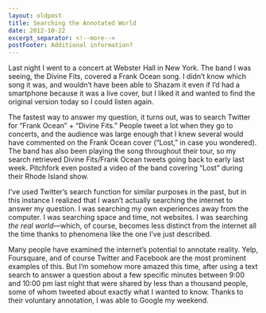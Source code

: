 ```yaml
---
layout: oldpost
title: Searching the Annotated World
date: 2012-10-22
excerpt_separator: <!--more-->
postFooter: Additional information?
---
```


Last night I went to a concert at Webster Hall in New York. The band I was seeing, the Divine Fits, covered a Frank Ocean song. I didn’t know which song it was, and wouldn’t have been able to Shazam it even if I’d had a smartphone because it was a live cover, but I liked it and wanted to find the original version today so I could listen again.

The fastest way to answer my question, it turns out, was to search Twitter for “Frank Ocean” + “Divine Fits.” People tweet a lot when they go to concerts, and the audience was large enough that I knew several would have commented on the Frank Ocean cover (“Lost,” in case you wondered). The band has also been playing the song throughout their tour, so my search retrieved Divine Fits/Frank Ocean tweets going back to early last week. Pitchfork even posted a video of the band covering “Lost” during their Rhode Island show.

I’ve used Twitter’s search function for similar purposes in the past, but in this instance I realized that I wasn’t actually searching the internet to answer my question. I was searching my own experiences away from the computer. I was searching space and time, not websites. I was searching <i>the real world</i>—which, of course, becomes less distinct from the internet all the time thanks to phenomena like the one I’ve just described.

Many people have examined the internet’s potential to annotate reality. Yelp, Foursquare, and of course Twitter and Facebook are the most prominent examples of this. But I’m somehow more amazed this time, after using a text search to answer a question about a few specific minutes between 9:00 and 10:00 pm last night that were shared by less than a thousand people, some of whom tweeted about exactly what I wanted to know. Thanks to their voluntary annotation, I was able to Google my weekend.